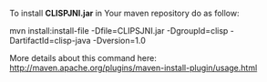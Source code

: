 To install **CLISPJNI.jar** in Your maven repository do as follow:

mvn install:install-file -Dfile=CLIPSJNI.jar -DgroupId=clisp -DartifactId=clisp-java -Dversion=1.0

More details about this command here:
http://maven.apache.org/plugins/maven-install-plugin/usage.html
